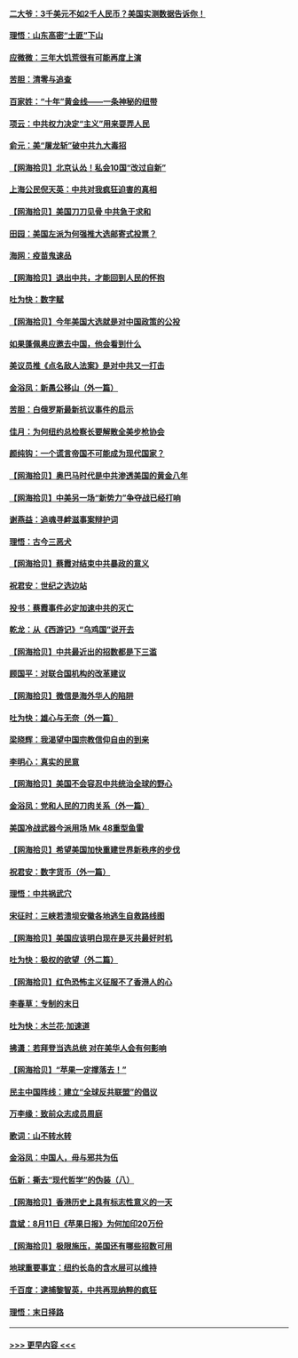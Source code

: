 #### [二大爷：3千美元不如2千人民币？美国实测数据告诉你！](../pages/nsc993/n12358563.md?t=08262351) 
#### [理悟：山东高密“土匪”下山](../pages/nsc993/n12358535.md?t=08262351) 
#### [应微微：三年大饥荒很有可能再度上演](../pages/nsc993/n12358523.md?t=08262351) 
#### [苦胆：清零与追查](../pages/nsc993/n12358501.md?t=08262351) 
#### [百家姓：“十年”黄金线——一条神秘的纽带](../pages/nsc993/n12358319.md?t=08262351) 
#### [项云：中共权力决定“主义”用来耍弄人民](../pages/nsc993/n12358172.md?t=08262351) 
#### [俞元：美“屠龙斩”破中共九大毒招](../pages/nsc993/n12357822.md?t=08262351) 
#### [【网海拾贝】北京认怂！私会10国“改过自新”](../pages/nsc993/n12357784.md?t=08262351) 
#### [上海公民倪天英：中共对我疯狂迫害的真相](../pages/nsc993/n12356341.md?t=08262351) 
#### [【网海拾贝】美国刀刀见骨 中共急于求和](../pages/nsc993/n12355511.md?t=08262351) 
#### [田园：美国左派为何强推大选邮寄式投票？](../pages/nsc993/n12352963.md?t=08262351) 
#### [海网：疫苗鬼速品](../pages/nsc993/n12354438.md?t=08262351) 
#### [【网海拾贝】退出中共，才能回到人民的怀抱](../pages/nsc993/n12352634.md?t=08262351) 
#### [吐为快：数字赋](../pages/nsc993/n12352317.md?t=08262351) 
#### [【网海拾贝】今年美国大选就是对中国政策的公投](../pages/nsc993/n12350973.md?t=08262351) 
#### [如果蓬佩奥应邀去中国，他会看到什么](../pages/nsc993/n12350945.md?t=08262351) 
#### [美议员推《点名敌人法案》是对中共又一打击](../pages/nsc993/n12350765.md?t=08262351) 
#### [金浴凤：新愚公移山（外一篇）](../pages/nsc993/n12350253.md?t=08262351) 
#### [苦胆：白俄罗斯最新抗议事件的启示](../pages/nsc993/n12349989.md?t=08262351) 
#### [佳月：为何纽约总检察长要解散全美步枪协会](../pages/nsc993/n12349939.md?t=08262351) 
#### [颜纯钩：一个谎言帝国不可能成为现代国家？](../pages/nsc993/n12349898.md?t=08262351) 
#### [【网海拾贝】奥巴马时代是中共渗透美国的黄金八年](../pages/nsc993/n12349284.md?t=08262351) 
#### [【网海拾贝】中美另一场“新势力”争夺战已经打响](../pages/nsc993/n12346998.md?t=08262351) 
#### [谢燕益：追魂寻衅滋事案辩护词](../pages/nsc993/n12346892.md?t=08262351) 
#### [理悟：古今三恶犬](../pages/nsc993/n12345190.md?t=08262351) 
#### [【网海拾贝】蔡霞对结束中共暴政的意义](../pages/nsc993/n12344263.md?t=08262351) 
#### [祝君安：世纪之选边站](../pages/nsc993/n12342382.md?t=08262351) 
#### [投书：蔡霞事件必定加速中共的灭亡](../pages/nsc993/n12341881.md?t=08262351) 
#### [乾龙：从《西游记》“乌鸡国”说开去](../pages/nsc993/n12341690.md?t=08262351) 
#### [【网海拾贝】中共最近出的招数都是下三滥](../pages/nsc993/n12341593.md?t=08262351) 
#### [顾国平：对联合国机构的改革建议](../pages/nsc993/n12339928.md?t=08262351) 
#### [【网海拾贝】微信是海外华人的陷阱](../pages/nsc993/n12338868.md?t=08262351) 
#### [吐为快：雄心与无奈（外一篇）](../pages/nsc993/n12338132.md?t=08262351) 
#### [梁晓辉：我渴望中国宗教信仰自由的到来](../pages/nsc993/n12336657.md?t=08262351) 
#### [李明心：真实的民意](../pages/nsc993/n12336089.md?t=08262351) 
#### [【网海拾贝】美国不会容忍中共统治全球的野心](../pages/nsc993/n12336063.md?t=08262351) 
#### [金浴凤：党和人民的刀肉关系（外一篇）](../pages/nsc993/n12335834.md?t=08262351) 
#### [美国冷战武器今派用场 Mk 48重型鱼雷](../pages/nsc993/n12335354.md?t=08262351) 
#### [【网海拾贝】希望美国加快重建世界新秩序的步伐](../pages/nsc993/n12334224.md?t=08262351) 
#### [祝君安：数字货币（外一篇）](../pages/nsc993/n12334186.md?t=08262351) 
#### [理悟：中共祸武穴](../pages/nsc993/n12333962.md?t=08262351) 
#### [宋征时：三峡若溃坝安徽各地逃生自救路线图](../pages/nsc993/n12332450.md?t=08262351) 
#### [【网海拾贝】美国应该明白现在是灭共最好时机](../pages/nsc993/n12332313.md?t=08262351) 
#### [吐为快：极权的欲望（外二篇）](../pages/nsc993/n12332089.md?t=08262351) 
#### [【网海拾贝】红色恐怖主义征服不了香港人的心](../pages/nsc993/n12329296.md?t=08262351) 
#### [李春草：专制的末日](../pages/nsc993/n12329079.md?t=08262351) 
#### [吐为快：木兰花‧加速道](../pages/nsc993/n12327366.md?t=08262351) 
#### [拂潇：若拜登当选总统 对在美华人会有何影响](../pages/nsc993/n12295996.md?t=08262351) 
#### [【网海拾贝】“苹果一定撑落去！”](../pages/nsc993/n12326784.md?t=08262351) 
#### [民主中国阵线：建立“全球反共联盟”的倡议](../pages/nsc993/n12324177.md?t=08262351) 
#### [万李缘：致前众志成员周庭](../pages/nsc993/n12324635.md?t=08262351) 
#### [歌词：山不转水转](../pages/nsc993/n12324599.md?t=08262351) 
#### [金浴凤：中国人，毋与邪共为伍](../pages/nsc993/n12324257.md?t=08262351) 
#### [伍新：撕去“现代哲学”的伪装（八）](../pages/nsc993/n12324188.md?t=08262351) 
#### [【网海拾贝】香港历史上具有标志性意义的一天](../pages/nsc993/n12324021.md?t=08262351) 
#### [袁斌：8月11日《苹果日报》为何加印20万份](../pages/nsc993/n12323955.md?t=08262351) 
#### [【网海拾贝】极限施压，美国还有哪些招数可用](../pages/nsc993/n12322512.md?t=08262351) 
#### [地球重要事宜：纽约长岛的含水层可以维持](../pages/nsc993/n12321844.md?t=08262351) 
#### [千百度：逮捕黎智英，中共再现纳粹的疯狂](../pages/nsc993/n12321777.md?t=08262351) 
#### [理悟：末日择路](../pages/nsc993/n12320812.md?t=08262351) 

----
#### [ >>> 更早内容 <<< ](../indexes/nsc993-earlier.md)
